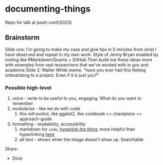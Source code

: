 # documenting-things
Repo for talk at posit::conf(2023)

## Brainstorm

Slide one: I'm going to make my case and give tips in 5 minutes from what I have observed and repeat in my own work. Style of Jenny Bryan enabled by tooling like RMarkdown/Quarto + GitHub.Then build out these ideas more with examples from real researchers that we've worked with in gov and academia
Slide 2: Walter White meme. "have you ever had this feeling onboardong to a project. Even if it is just you?"

### Possible high-level

1. voice - write to be useful to you, engaging. What do you want to remember
1. modularize - like we do with code
    1. this will evolve, like ggplot2, like cookbook <> champions <> approach-guide
1. formatting - readability, accessibility
    1. markdown for `code`, [hyperlink the thing](); more helpful than hyperlinking [here]()
    2. alt text - shows when the image doesn't show up. Searchable.


Share: 

- Divio

